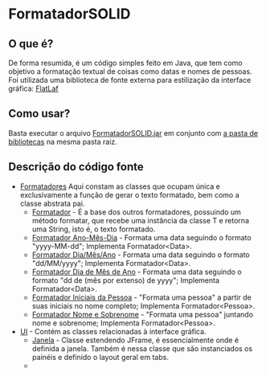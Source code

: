 # FormatadorSOLID
## O que é?
De forma resumida, é um código simples feito em Java, que tem como objetivo a formatação textual de coisas como datas e nomes de pessoas. Foi utilizada uma biblioteca de fonte externa para estilização da interface gráfica: [FlatLaf](https://github.com/JFormDesigner/FlatLaf)
## Como usar?
Basta executar o arquivo [FormatadorSOLID.jar](dist/FormatadorSOLID.jar) em conjunto com [a pasta de bibliotecas](dist/lib) na mesma pasta raiz.
## Descrição do código fonte
* [Formatadores](src/formatadores)
  Aqui constam as classes que ocupam única e exclusivamente a função de gerar o texto formatado, bem como a classe abstrata pai.
  * [Formatador](src/formatadores/Formatador.java) - É a base dos outros formatadores, possuindo um método formatar, que recebe uma instância da classe T e retorna uma String, isto é, o texto formatado.
  * [Formatador Ano-Mês-Dia](src/formatadores/FormatadorAnoTraçoMêsTraçoDia.java) - Formata uma data seguindo o formato "yyyy-MM-dd"; Implementa Formatador&lt;Data&gt;.
  * [Formatador Dia/Mês/Ano](src/formatadores/FormatadorDiaBarraMêsBarraAno.java) - Formata uma data seguindo o formato "dd/MM/yyyy"; Implementa Formatador&lt;Data&gt;.
  * [Formatador Dia de Mês de Ano](src/formatadores/FormatadorDiaDeMêsDeAno.java) - Formata uma data seguindo o formato "dd de (mês por extenso) de yyyy"; Implementa Formatador&lt;Data&gt;.
  * [Formatador Iniciais da Pessoa](src/formatadores/FormatadorPessoaIniciais.java) - "Formata uma pessoa" a partir de suas iniciais no nome completo; Implementa Formatador&lt;Pessoa&gt;.
  * [Formatador Nome e Sobrenome](src/formatadores/FormatadorPessoaNomeSobrenome.java) - "Formata uma pessoa" juntando nome e sobrenome; Implementa Formatador&lt;Pessoa&gt;.
* [UI](src/ui) - Contém as classes relacionadas à interface gráfica.
  * [Janela](src/ui/Janela.java) - Classe estendendo JFrame, é essencialmente onde é definida a janela. Também é nessa classe que são instanciados os painéis e definido o layout geral em tabs.
  * 
